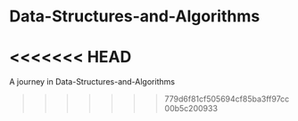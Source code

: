 # Data-Structures-and-Algorithms
<<<<<<< HEAD
=======
A journey in Data-Structures-and-Algorithms 
>>>>>>> 779d6f81cf505694cf85ba3ff97cc00b5c200933
